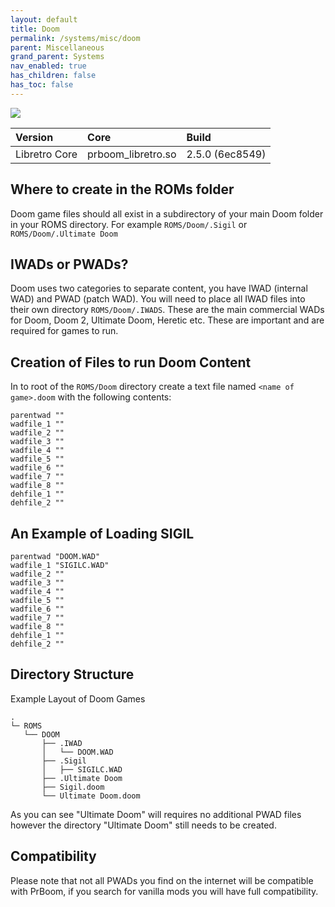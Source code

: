```yaml
---
layout: default
title: Doom
permalink: /systems/misc/doom
parent: Miscellaneous
grand_parent: Systems
nav_enabled: true
has_children: false
has_toc: false
---
```


![](assets/images/prboom.png)

| Version       | Core               | Build           |
|:--------------|:-------------------|:----------------|
| Libretro Core | prboom_libretro.so | 2.5.0 (6ec8549) |

## Where to create in the ROMs folder
Doom game files should all exist in a subdirectory of your main Doom folder in your ROMS directory. For example `ROMS/Doom/.Sigil` or `ROMS/Doom/.Ultimate Doom`

## IWADs or PWADs?
Doom uses two categories to separate content, you have IWAD (internal WAD) and PWAD (patch WAD). You will need to place all IWAD files into their own directory `ROMS/Doom/.IWADS`. These are the main commercial WADs for Doom, Doom 2, Ultimate Doom, Heretic etc. These are important and are required for games to run. 

## Creation of Files to run Doom Content
In to root of the `ROMS/Doom` directory create a text file named `<name of game>.doom` with the following contents:
```
parentwad ""
wadfile_1 ""
wadfile_2 ""
wadfile_3 ""
wadfile_4 ""
wadfile_5 ""
wadfile_6 ""
wadfile_7 ""
wadfile_8 ""
dehfile_1 ""
dehfile_2 ""
```

## An Example of Loading SIGIL
```
parentwad "DOOM.WAD"
wadfile_1 "SIGILC.WAD"
wadfile_2 ""
wadfile_3 ""
wadfile_4 ""
wadfile_5 ""
wadfile_6 ""
wadfile_7 ""
wadfile_8 ""
dehfile_1 ""
dehfile_2 ""
```

## Directory Structure
Example Layout of Doom Games
```
.
└─ ROMS
   └── DOOM
       ├── .IWAD
       │   └── DOOM.WAD
       ├── .Sigil
       │   ├── SIGILC.WAD
       ├── .Ultimate Doom
       ├── Sigil.doom
       └── Ultimate Doom.doom
```
As you can see "Ultimate Doom" will requires no additional PWAD files however the directory "Ultimate Doom" still needs to be created.

## Compatibility
Please note that not all PWADs you find on the internet will be compatible with PrBoom, if you search for vanilla mods you will have full compatibility. 